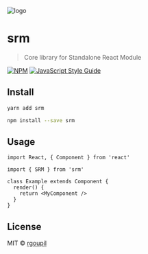 ![logo](https://user-images.githubusercontent.com/5578546/115530331-f63cbd00-a293-11eb-9174-722f0fa9b9d8.png "SRM")

# srm

> Core library for Standalone React Module

[![NPM](https://img.shields.io/npm/v/srm.svg)](https://www.npmjs.com/package/srm) [![JavaScript Style Guide](https://img.shields.io/badge/code_style-standard-brightgreen.svg)](https://standardjs.com)

## Install

```bash
yarn add srm
```

```bash
npm install --save srm
```

## Usage

```tsx
import React, { Component } from 'react'

import { SRM } from 'srm'

class Example extends Component {
  render() {
    return <MyComponent />
  }
}
```

## License

MIT © [rgoupil](https://github.com/rgoupil)
